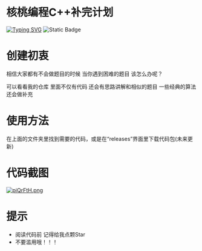 # 核桃编程C++补完计划
[![Typing SVG](https://readme-typing-svg.demolab.com?font=ZCOOL+KuaiLe&pause=1000&center=%E7%9C%9F&vCenter=%E7%9C%9F&repeat=%E7%9C%9F&random=%E5%81%87&width=435&lines=%E5%A4%A7%E9%B9%8F%E4%B8%80%E6%97%A5%E5%90%8C%E9%A3%8E%E8%B5%B7%EF%BC%8C%E6%8A%9F%E6%91%87%E7%9B%B4%E4%B8%8A%E4%B9%9D%E4%B8%87%E9%87%8C%EF%BC%81)](https://git.io/typing-svg)
![Static Badge](https://img.shields.io/badge/Author-Crcdlixx-Green)

# 创建初衷
相信大家都有不会做题目的时候 当你遇到困难的题目 该怎么办呢？

可以看看我的仓库 里面不仅有代码 还会有思路讲解和相似的题目 一些经典的算法还会做补充

# 使用方法
在上面的文件夹里找到需要的代码，或是在“releases”界面里下载代码包(未来更新)
# 代码截图
[![piQrFtH.png](https://z1.ax1x.com/2023/11/05/piQrFtH.png)](https://imgse.com/i/piQrFtH)
# 提示
* 阅读代码前 记得给我点颗Star
* 不要滥用哦！！！
